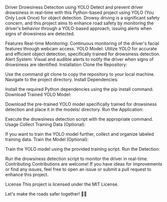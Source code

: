 Driver Drowsiness Detection using YOLO
Detect and prevent driver drowsiness in real-time with this Python-based project using YOLO (You Only Look Once) for object detection. Drowsy driving is a significant safety concern, and this project aims to enhance road safety by monitoring the driver's behavior through a YOLO-based approach, issuing alerts when signs of drowsiness are detected.

Features
Real-time Monitoring: Continuous monitoring of the driver's facial features through webcam access.
YOLO Model: Utilize YOLO for accurate and efficient object detection, specifically trained for drowsiness detection.
Alert System: Visual and audible alerts to notify the driver when signs of drowsiness are identified.
Installation
Clone the Repository:

Use the command git clone to copy the repository to your local machine.
Navigate to the project directory.
Install Dependencies:

Install the required Python dependencies using the pip install command.
Download Trained YOLO Model:

Download the pre-trained YOLO model specifically trained for drowsiness detection and place it in the models/ directory.
Run the Application:

Execute the drowsiness detection script with the appropriate command.
Usage
Collect Training Data (Optional):

If you want to train the YOLO model further, collect and organize labeled training data.
Train the Model (Optional):

Train the YOLO model using the provided training script.
Run the Detection:

Run the drowsiness detection script to monitor the driver in real-time.
Contributing
Contributions are welcome! If you have ideas for improvements or find any issues, feel free to open an issue or submit a pull request to enhance this project.

License
This project is licensed under the MIT License.

Let's make the roads safer together! 🚗💤
